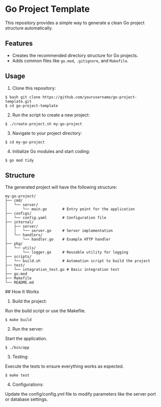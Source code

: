 # Go Project Template

This repository provides a simple way to generate a clean Go project structure automatically.

## Features

- Creates the recommended directory structure for Go projects.
- Adds common files like `go.mod`, `.gitignore`, and `Makefile`.

## Usage

1. Clone this repository:

```
$ bash git clone https://github.com/yourusername/go-project-template.git
$ cd go-project-template
```

2. Run the script to create a new project:

```
$ ./create-project.sh my-go-project
```

3. Navigate to your project directory:

```
$ cd my-go-project
```

4. Initialize Go modules and start coding:

```
$ go mod tidy
```

## Structure

The generated project will have the following structure:

```
my-go-project/
├── cmd/
│   └── server/
│       └── main.go       # Entry point for the application
├── configs/
│   └── config.yaml       # Configuration file
├── internal/
│   ├── server/
│   │   └── server.go     # Server implementation
│   └── handlers/
│       └── handler.go    # Example HTTP handler
├── pkg/
│   └── utils/
│       └── logger.go     # Reusable utility for logging
├── scripts/
│   └── build.sh          # Automation script to build the project
├── test/
│   └── integration_test.go # Basic integration test
├── go.mod
├── Makefile
└── README.md
```


## How It Works

1. Build the project:

Run the build script or use the Makefile.

```$ make build```

2. Run the server:

Start the application.

```$ ./bin/app```

3. Testing:

Execute the tests to ensure everything works as espected.

```$ make test```

4. Configurations:

Update the config/config.yml file to modify parameters like the server port or database settings.
